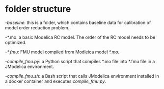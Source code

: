 # folder structure
-*baseline*: this is a folder, which contains baseline data for calibration of model order reduction problem. 

-*.mo: a basic Modelica RC model. The order of the RC model needs to be optimized.

-*\*.fmu*: FMU model compiled from Modleica model *\*.mo*. 

-*compile_fmu.py*: a Python script that compiles \*.mo file into \*.fmu file in a JModelica environment.

-*compile_fmu.sh*: a Bash script that calls JModelica environment installed in a docker container and executes *compile_fmu.py*.



